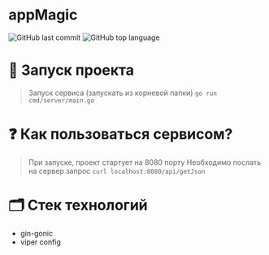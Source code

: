 # appMagic

![GitHub last commit](https://img.shields.io/github/last-commit/burmatovdd/appMagic?style=flat-square)
![GitHub top language](https://img.shields.io/github/languages/top/burmatovdd/appMagic?style=flat-square)

# :rocket: Запуск проекта
> Запуск сервиса (запускать из корневой папки)
> `go run cmd/server/main.go`

# :question: Как пользоваться сервисом?
> При запуске, проект стартует на 8080 порту
> Необходимо послать на сервер запрос 
> `curl localhost:8080/api/getJson`

# :card_index_dividers: Стек технологий
 - gin-gonic
 - viper config

